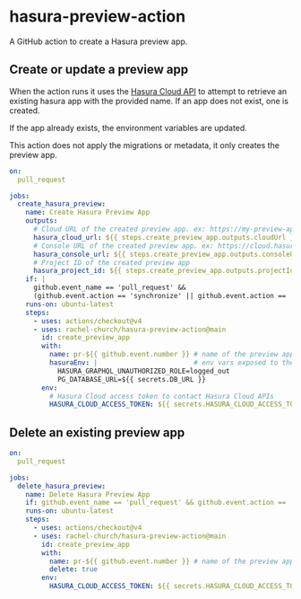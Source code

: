 # hasura-preview-action
A GitHub action to create a Hasura preview app.

## Create or update a preview app

When the action runs it uses the [Hasura Cloud API](https://hasura.io/docs/2.0/api-reference/cloud-api-reference/) 
to attempt to retrieve an existing hasura app with the provided name. If an app does not exist, one is created.

If the app already exists, the environment variables are updated.

This action does not apply the migrations or metadata, it only creates the preview app.

```yml
on:
  pull_request

jobs:
  create_hasura_preview:
    name: Create Hasura Preview App
    outputs:
      # Cloud URL of the created preview app. ex: https://my-preview-app.hasura.app
      hasura_cloud_url: ${{ steps.create_preview_app.outputs.cloudUrl }}
      # Console URL of the created preview app. ex: https://cloud.hasura.io/projects/my-preview-app
      hasura_console_url: ${{ steps.create_preview_app.outputs.consoleURL }}
      # Project ID of the created preview app
      hasura_project_id: ${{ steps.create_preview_app.outputs.projectId }}
    if: |
      github.event_name == 'pull_request' &&
      (github.event.action == 'synchronize' || github.event.action == 'opened' || github.event.action == 'reopened')
    runs-on: ubuntu-latest
    steps:
      - uses: actions/checkout@v4
      - uses: rachel-church/hasura-preview-action@main
        id: create_preview_app
        with:
          name: pr-${{ github.event.number }} # name of the preview app to created
          hasuraEnv: |                        # env vars exposed to the Hasura instance
            HASURA_GRAPHQL_UNAUTHORIZED_ROLE=logged_out
            PG_DATABASE_URL=${{ secrets.DB_URL }}
        env:
          # Hasura Cloud access token to contact Hasura Cloud APIs
          HASURA_CLOUD_ACCESS_TOKEN: ${{ secrets.HASURA_CLOUD_ACCESS_TOKEN }}
```

## Delete an existing preview app

```yml
on:
  pull_request

jobs:
  delete_hasura_preview:
    name: Delete Hasura Preview App
    if: github.event_name == 'pull_request' && github.event.action == 'closed'
    runs-on: ubuntu-latest
    steps:
      - uses: actions/checkout@v4
      - uses: rachel-church/hasura-preview-action@main
        id: create_preview_app
        with:
          name: pr-${{ github.event.number }} # name of the preview app to delete
          delete: true
        env:
          HASURA_CLOUD_ACCESS_TOKEN: ${{ secrets.HASURA_CLOUD_ACCESS_TOKEN }}
```